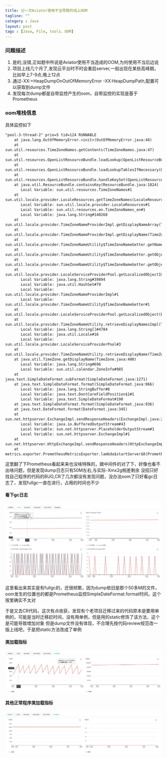```yaml
---
title: 记一次Aviator使用不当导致的线上OOM
tagline: ""
category : Java
layout: post
tags : [Java, File, tools，OOM]
---
```


### 问题描述
1. 是的,没错,正如题中所说是Aviator使用不当造成的OOM,为何使用不当后边说
2. 项目上线几个月了,发现云平台时不时会重启server,一般出现在某些高峰期，比如早上7-9点,晚上12点
3. 通过-XX:+HeapDumpOnOutOfMemoryError -XX:HeapDumpPath,配置可以获取到dump文件
4. 发现每次dump都是自带监控产生的oom，自带监控的实现是基于Prometheus


###  oom堆栈信息
具体监控如下
```
"pool-3-thread-2" prio=5 tid=124 RUNNABLE
    at java.lang.OutOfMemoryError.<init>(OutOfMemoryError.java:48)
    at sun.util.resources.TimeZoneNames.getContents(TimeZoneNames.java:47)
    at sun.util.resources.OpenListResourceBundle.loadLookup(OpenListResourceBundle.java:137)
    at sun.util.resources.OpenListResourceBundle.loadLookupTablesIfNecessary(OpenListResourceBundle.java:128)
    at sun.util.resources.OpenListResourceBundle.handleKeySet(OpenListResourceBundle.java:96)
    at java.util.ResourceBundle.containsKey(ResourceBundle.java:1824)
       Local Variable: sun.util.resources.TimeZoneNames#1
    at sun.util.locale.provider.LocaleResources.getTimeZoneNames(LocaleResources.java:263)
       Local Variable: sun.util.locale.provider.LocaleResources#1
       Local Variable: sun.util.resources.en.TimeZoneNames_en#1
       Local Variable: java.lang.String#140268
    at sun.util.locale.provider.TimeZoneNameProviderImpl.getDisplayNameArray(TimeZoneNameProviderImpl.java:124)
    at sun.util.locale.provider.TimeZoneNameProviderImpl.getDisplayName(TimeZoneNameProviderImpl.java:99)
    at sun.util.locale.provider.TimeZoneNameUtility$TimeZoneNameGetter.getName(TimeZoneNameUtility.java:240)
    at sun.util.locale.provider.TimeZoneNameUtility$TimeZoneNameGetter.getObject(TimeZoneNameUtility.java:198)
    at sun.util.locale.provider.TimeZoneNameUtility$TimeZoneNameGetter.getObject(TimeZoneNameUtility.java:184)
    at sun.util.locale.provider.LocaleServiceProviderPool.getLocalizedObjectImpl(LocaleServiceProviderPool.java:294)
       Local Variable: java.lang.String#39894
       Local Variable: java.util.HashSet#79
       Local Variable: sun.util.locale.provider.TimeZoneNameProviderImpl#1
       Local Variable: sun.util.locale.provider.TimeZoneNameUtility$TimeZoneNameGetter#1
    at sun.util.locale.provider.LocaleServiceProviderPool.getLocalizedObject(LocaleServiceProviderPool.java:265)
    at sun.util.locale.provider.TimeZoneNameUtility.retrieveDisplayNamesImpl(TimeZoneNameUtility.java:166)
       Local Variable: java.lang.String[]#4784
       Local Variable: java.util.Locale#16
       Local Variable: sun.util.locale.provider.LocaleServiceProviderPool#3
    at sun.util.locale.provider.TimeZoneNameUtility.retrieveDisplayName(TimeZoneNameUtility.java:137)
    at java.util.TimeZone.getDisplayName(TimeZone.java:400)
       Local Variable: java.lang.String#696
       Local Variable: sun.util.calendar.ZoneInfo#985
    at java.text.SimpleDateFormat.subFormat(SimpleDateFormat.java:1271)
    at java.text.SimpleDateFormat.format(SimpleDateFormat.java:966)
       Local Variable: java.lang.StringBuffer#8
       Local Variable: java.text.DontCareFieldPosition$1#1
       Local Variable: java.text.SimpleDateFormat#190
    at java.text.SimpleDateFormat.format(SimpleDateFormat.java:936)
    at java.text.DateFormat.format(DateFormat.java:345)
    at sun.net.httpserver.ExchangeImpl.sendResponseHeaders(ExchangeImpl.java:212)
       Local Variable: java.io.BufferedOutputStream#43
       Local Variable: sun.net.httpserver.PlaceholderOutputStream#1
       Local Variable: sun.net.httpserver.ExchangeImpl#1
    at sun.net.httpserver.HttpExchangeImpl.sendResponseHeaders(HttpExchangeImpl.java:86)
    at metrics.exporter.PrometheusMetricsExporter.lambda$startServer$0(PrometheusMetricsExporter.java:88)
```
这里翻了下Prometheus看起来来也没啥特殊的，跟中间件的对了下，好像也看不出啥问题，但是发现dump日志只有50M左右,与实际-Xmx2g相差剩余
没招只好找自己程序的代码的BUG,CR了几次都没有发现问题，没办法oom了只好看gc日志了，发现fullgc一直在进行，占用的时间也不少

#### 看下gc日志
![gc日志监控](https://github.com/2pc/2pc.github.io/blob/master/_posts/images/11.png)

这里看出来其实是有fullgc的，还很频繁，因为dump依旧是那个50多M的文件，oom发生的位置也的都是Prometheus监控SimpleDateFormat.format时间，这个按里确实不太对

于是又去CR代码，这次有点收获，发现有个老项目迁移过来的代码原本是要用单例的，可能是当时迁移赶时间，没有用单例，但是用的static修饰了该方法，这个是可能导致增加对象
但是dump文件没有体现，不合理先按代码review规范改一版上线吧，于是把static方法改成了单例

#### 类加载指标
![类加载](https://github.com/2pc/2pc.github.io/blob/master/_posts/images/12.png)
#### 其他正常程序类加载指标
![其他正常程序类加载](https://github.com/2pc/2pc.github.io/blob/master/_posts/images/13.png)



